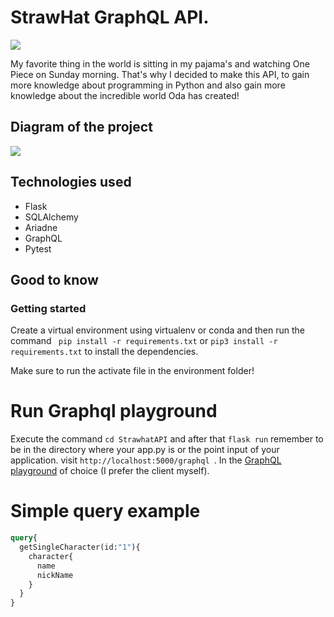 # StrawHat GraphQL API.

![](https://upload.wikimedia.org/wikipedia/en/thumb/2/2c/One_Piece_Logo.svg/800px-One_Piece_Logo.svg.png)

My favorite thing in the world is sitting in my pajama's and watching One Piece on Sunday morning.
That's why I decided to make this API, to gain more knowledge about programming in Python and also 
gain more knowledge about the incredible world Oda has created!

## Diagram of the project

![](https://raw.githubusercontent.com/Mapacherama/StrawHat_API_GraphQL_Python/main/Diagrams/PirateClassDiagram.png)


## Technologies used

- Flask
- SQLAlchemy
- Ariadne
- GraphQL
- Pytest

## Good to know

### Getting started

Create a virtual environment using virtualenv or conda and then run the command ` pip install -r requirements.txt` or ` pip3 install -r requirements.txt ` to install the dependencies.

Make sure to run the activate file in the environment folder!

# Run Graphql playground

Execute the command ` cd StrawhatAPI ` and after that  ` flask run ` remember to be in the directory where your app.py is or the point
input of your application. visit `http://localhost:5000/graphql `. In the [GraphQL playground](https://github.com/graphql/graphql-playground/releases/tag/v1.8.10) of choice (I prefer the client myself).

# Simple query example
```GraphQL
query{
  getSingleCharacter(id:"1"){
    character{
      name
      nickName
    }
  }
}
```


